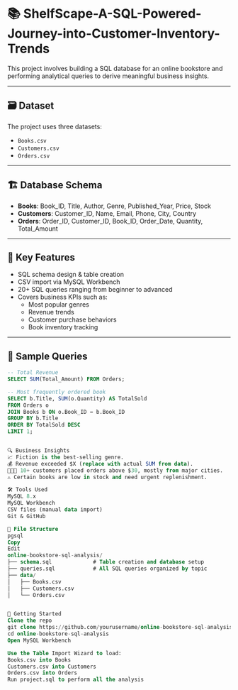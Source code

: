# 📚 ShelfScape-A-SQL-Powered-Journey-into-Customer-Inventory-Trends

This project involves building a SQL database for an online bookstore and performing analytical queries to derive meaningful business insights.

---

## 🗃️ Dataset

The project uses three datasets:
- `Books.csv`
- `Customers.csv`
- `Orders.csv`

---

## 🏗️ Database Schema

- **Books**: Book_ID, Title, Author, Genre, Published_Year, Price, Stock
- **Customers**: Customer_ID, Name, Email, Phone, City, Country
- **Orders**: Order_ID, Customer_ID, Book_ID, Order_Date, Quantity, Total_Amount

---

## 📌 Key Features

- SQL schema design & table creation
- CSV import via MySQL Workbench
- 20+ SQL queries ranging from beginner to advanced
- Covers business KPIs such as:
  - Most popular genres
  - Revenue trends
  - Customer purchase behaviors
  - Book inventory tracking

---

## 🧪 Sample Queries

```sql
-- Total Revenue
SELECT SUM(Total_Amount) FROM Orders;

-- Most frequently ordered book
SELECT b.Title, SUM(o.Quantity) AS TotalSold
FROM Orders o
JOIN Books b ON o.Book_ID = b.Book_ID
GROUP BY b.Title
ORDER BY TotalSold DESC
LIMIT 1;


🔍 Business Insights
📈 Fiction is the best-selling genre.
💰 Revenue exceeded $X (replace with actual SUM from data).
🧑‍🤝‍🧑 10+ customers placed orders above $30, mostly from major cities.
⚠️ Certain books are low in stock and need urgent replenishment.

🛠️ Tools Used
MySQL 8.x
MySQL Workbench
CSV files (manual data import)
Git & GitHub

📁 File Structure
pgsql
Copy
Edit
online-bookstore-sql-analysis/
├── schema.sql             # Table creation and database setup
├── queries.sql            # All SQL queries organized by topic
├── data/
│   ├── Books.csv
│   ├── Customers.csv
│   └── Orders.csv


🚀 Getting Started
Clone the repo
git clone https://github.com/yourusername/online-bookstore-sql-analysis.git
cd online-bookstore-sql-analysis
Open MySQL Workbench

Use the Table Import Wizard to load:
Books.csv into Books
Customers.csv into Customers
Orders.csv into Orders
Run project.sql to perform all the analysis
